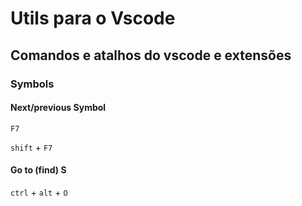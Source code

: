 # Utils para o Vscode

## Comandos e atalhos do vscode e extensões

### Symbols

#### Next/previous Symbol

`F7`

`shift` + `F7`

#### Go to (find) S

`ctrl` + `alt` + `O`
```